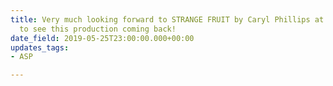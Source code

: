 ```yaml
---
title: Very much looking forward to STRANGE FRUIT by Caryl Phillips at the Bush.  Wonderful
  to see this production coming back!
date_field: 2019-05-25T23:00:00.000+00:00
updates_tags:
- ASP

---
```


